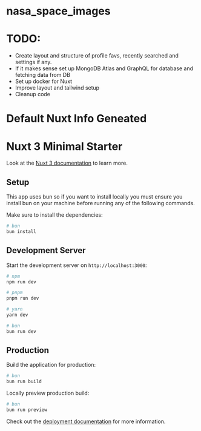 # nasa_space_images

# TODO: 

- Create layout and structure of profile favs, recently searched and settings if any.
- If it makes sense set up MongoDB Atlas and GraphQL for database and fetching data from DB
- Set up docker for Nuxt
- Improve layout and tailwind setup
- Cleanup code

# Default Nuxt Info Geneated
# Nuxt 3 Minimal Starter

Look at the [Nuxt 3 documentation](https://nuxt.com/docs/getting-started/introduction) to learn more.

## Setup

This app uses bun so if you want to install locally you must ensure you install bun on your machine before running any of the following commands.

Make sure to install the dependencies:

```bash
# bun
bun install
```

## Development Server

Start the development server on `http://localhost:3000`:

```bash
# npm
npm run dev

# pnpm
pnpm run dev

# yarn
yarn dev

# bun
bun run dev
```

## Production

Build the application for production:

```bash
# bun
bun run build
```

Locally preview production build:

```bash
# bun
bun run preview
```

Check out the [deployment documentation](https://nuxt.com/docs/getting-started/deployment) for more information.
